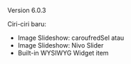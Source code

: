 Version 6.0.3

Ciri-ciri baru:
- Image Slideshow: caroufredSel atau
- Image Slideshow: Nivo Slider
- Built-in WYSIWYG Widget item
